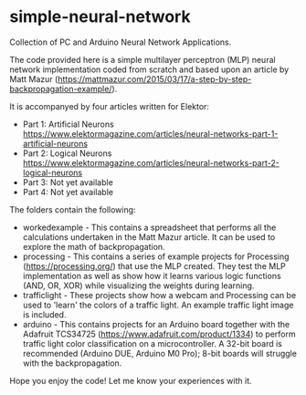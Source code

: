 # simple-neural-network
Collection of PC and Arduino Neural Network Applications.

The code provided here is a simple multilayer perceptron (MLP) neural network implementation coded from scratch and based upon an article by Matt Mazur (https://mattmazur.com/2015/03/17/a-step-by-step-backpropagation-example/).

It is accompanyed by four articles written for Elektor:
* Part 1: Artificial Neurons https://www.elektormagazine.com/articles/neural-networks-part-1-artificial-neurons
* Part 2: Logical Neurons https://www.elektormagazine.com/articles/neural-networks-part-2-logical-neurons
* Part 3: Not yet available
* Part 4: Not yet available

The folders contain the following:

* workedexample - This contains a spreadsheet that performs all the calculations undertaken in the Matt Mazur article. It can be used to explore the math of backpropagation.
* processing - This contains a series of example projects for Processing (https://processing.org/) that use the MLP created. They test the MLP implementation as well as show how it learns various logic functions (AND, OR, XOR) while visualizing the weights during learning.
* trafficlight - These projects show how a webcam and Processing can be used to 'learn' the colors of a traffic light. An example traffic light image is included.
* arduino - This contains projects for an Arduino board together with the Adafruit TCS34725 (https://www.adafruit.com/product/1334) to perform traffic light color classification on a microcontroller. A 32-bit board is recommended (Arduino DUE, Arduino M0 Pro); 8-bit boards will struggle with the backpropagation.

Hope you enjoy the code! Let me know your experiences with it.
